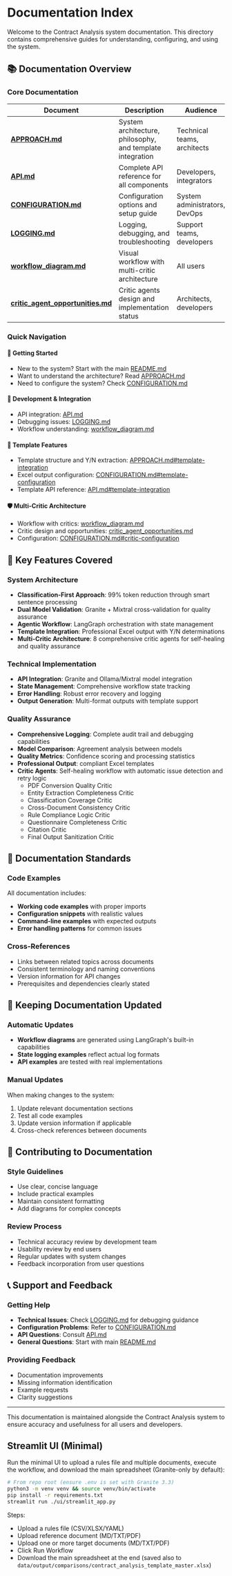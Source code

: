 # Documentation Index

Welcome to the Contract Analysis system documentation. This directory contains comprehensive guides for understanding, configuring, and using the system.

## 📚 Documentation Overview

### Core Documentation

| Document                                          | Description                                                   | Audience                      |
| ------------------------------------------------- | ------------------------------------------------------------- | ----------------------------- |
| **[APPROACH.md](APPROACH.md)**                 | System architecture, philosophy, and template integration | Technical teams, architects   |
| **[API.md](API.md)**                           | Complete API reference for all components                     | Developers, integrators       |
| **[CONFIGURATION.md](CONFIGURATION.md)**       | Configuration options and setup guide                         | System administrators, DevOps |
| **[LOGGING.md](LOGGING.md)**                   | Logging, debugging, and troubleshooting                       | Support teams, developers     |
| **[workflow_diagram.md](workflow_diagram.md)** | Visual workflow with multi-critic architecture                | All users                     |
| **[critic_agent_opportunities.md](critic_agent_opportunities.md)** | Critic agents design and implementation status | Architects, developers        |

### Quick Navigation

#### 🚀 **Getting Started**

- New to the system? Start with the main [README.md](../README.md)
- Want to understand the architecture? Read [APPROACH.md](APPROACH.md)
- Need to configure the system? Check [CONFIGURATION.md](CONFIGURATION.md)

#### 🔧 **Development & Integration**

- API integration: [API.md](API.md)
- Debugging issues: [LOGGING.md](LOGGING.md)
- Workflow understanding: [workflow_diagram.md](workflow_diagram.md)

#### 🏢 **Template Features**

- Template structure and Y/N extraction: [APPROACH.md#template-integration](APPROACH.md#template-integration)
- Excel output configuration: [CONFIGURATION.md#template-configuration](CONFIGURATION.md#template-configuration)
- Template API reference: [API.md#template-integration](API.md#template-integration)

#### 🛡️ **Multi-Critic Architecture**

- Workflow with critics: [workflow_diagram.md](workflow_diagram.md)
- Critic design and opportunities: [critic_agent_opportunities.md](critic_agent_opportunities.md)
- Configuration: [CONFIGURATION.md#critic-configuration](CONFIGURATION.md#critic-configuration)

## 🎯 Key Features Covered

### System Architecture

- **Classification-First Approach**: 99% token reduction through smart sentence processing
- **Dual Model Validation**: Granite + Mixtral cross-validation for quality assurance
- **Agentic Workflow**: LangGraph orchestration with state management
- **Template Integration**: Professional Excel output with Y/N determinations
- **Multi-Critic Architecture**: 8 comprehensive critic agents for self-healing and quality assurance

### Technical Implementation

- **API Integration**: Granite and Ollama/Mixtral model integration
- **State Management**: Comprehensive workflow state tracking
- **Error Handling**: Robust error recovery and logging
- **Output Generation**: Multi-format outputs with template support

### Quality Assurance

- **Comprehensive Logging**: Complete audit trail and debugging capabilities
- **Model Comparison**: Agreement analysis between models
- **Quality Metrics**: Confidence scoring and processing statistics
- **Professional Output**: compliant Excel templates
- **Critic Agents**: Self-healing workflow with automatic issue detection and retry logic
  - PDF Conversion Quality Critic
  - Entity Extraction Completeness Critic
  - Classification Coverage Critic
  - Cross-Document Consistency Critic
  - Rule Compliance Logic Critic
  - Questionnaire Completeness Critic
  - Citation Critic
  - Final Output Sanitization Critic

## 📖 Documentation Standards

### Code Examples

All documentation includes:

- **Working code examples** with proper imports
- **Configuration snippets** with realistic values
- **Command-line examples** with expected outputs
- **Error handling patterns** for common issues

### Cross-References

- Links between related topics across documents
- Consistent terminology and naming conventions
- Version information for API changes
- Prerequisites and dependencies clearly stated

## 🔄 Keeping Documentation Updated

### Automatic Updates

- **Workflow diagrams** are generated using LangGraph's built-in capabilities
- **State logging examples** reflect actual log formats
- **API examples** are tested with real implementations

### Manual Updates

When making changes to the system:

1. Update relevant documentation sections
2. Test all code examples
3. Update version information if applicable
4. Cross-check references between documents

## 🤝 Contributing to Documentation

### Style Guidelines

- Use clear, concise language
- Include practical examples
- Maintain consistent formatting
- Add diagrams for complex concepts

### Review Process

- Technical accuracy review by development team
- Usability review by end users
- Regular updates with system changes
- Feedback incorporation from user questions

## 📞 Support and Feedback

### Getting Help

- **Technical Issues**: Check [LOGGING.md](LOGGING.md) for debugging guidance
- **Configuration Problems**: Refer to [CONFIGURATION.md](CONFIGURATION.md)
- **API Questions**: Consult [API.md](API.md)
- **General Questions**: Start with main [README.md](../README.md)

### Providing Feedback

- Documentation improvements
- Missing information identification
- Example requests
- Clarity suggestions

---

This documentation is maintained alongside the Contract Analysis system to ensure accuracy and usefulness for all users and developers.

## Streamlit UI (Minimal)

Run the minimal UI to upload a rules file and multiple documents, execute the workflow, and download the main spreadsheet (Granite-only by default):

```bash
# From repo root (ensure .env is set with Granite 3.3)
python3 -m venv venv && source venv/bin/activate
pip install -r requirements.txt
streamlit run ./ui/streamlit_app.py
```

Steps:
- Upload a rules file (CSV/XLSX/YAML)
- Upload reference document (MD/TXT/PDF)
- Upload one or more target documents (MD/TXT/PDF)
- Click Run Workflow
- Download the main spreadsheet at the end (saved also to `data/output/comparisons/contract_analysis_template_master.xlsx`)

